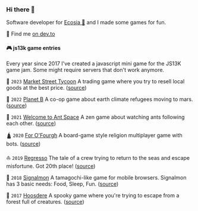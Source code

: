 ### Hi there 👋

Software developer for [Ecosia 🌳](https://ecosia.org/) and I made some games for fun.

📝 Find me [on dev.to](https://dev.to/mrlopis)

#### 🎮 js13k game entries

Every year since 2017 I've created a javascript mini game for the JS13K game jam. Some might require servers that don't work anymore.

🍞 `2023` [Market Street Tycoon](https://lopis.github.io/market-street-tycoon/dist/) A trading game where you try to resell local goods at the best price. ([source](https://github.com/lopis/market-street-tycoon/))

🔴 `2022` [Planet B](https://lopis.github.io/mars/) A co-op game about earth climate refugees moving to mars. ([source](https://github.com/lopis/mars/))

🐜 `2021` [Welcome to Ant Space](https://js13kgames.com/entries/ant-space) A zen game about watching ants following each other. ([source](https://github.com/lopis/ants/))

🛕 `2020` [For O'Fourgh](https://js13kgames.com/entries/for-ofoughr) A board-game style religion multiplayer game with bots. ([source](https://github.com/lopis/for-ofoughr/))

⛵️ `2019` [Regresso](https://js13kgames.com/entries/regresso) The tale of a crew trying to return to the seas and escape misfortune. Got 20th place! ([source](https://github.com/lopis/regresso/))

🍖 `2018` [Signalmon](https://js13kgames.com/entries/signalmon) A tamagochi-like game for mobile browsers. Signalmon has 3 basic needs: Food, Sleep, Fun. ([source](https://github.com/lopis/signalmon/))

🐺 `2017` [Hoosdere](https://js13kgames.com/entries/hoosdere) A spooky game where you're trying to escape from a forest full of creatures. ([source](https://github.com/lopis/hoosdere/))
